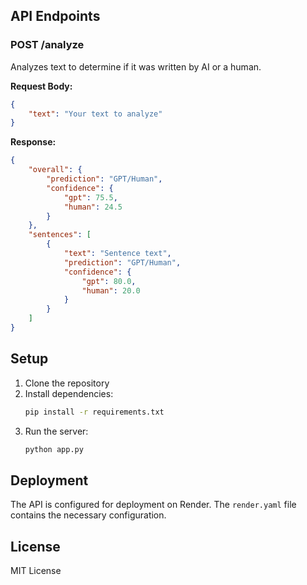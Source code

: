 ## API Endpoints

### POST /analyze
Analyzes text to determine if it was written by AI or a human.

**Request Body:**
```json
{
    "text": "Your text to analyze"
}
```

**Response:**
```json
{
    "overall": {
        "prediction": "GPT/Human",
        "confidence": {
            "gpt": 75.5,
            "human": 24.5
        }
    },
    "sentences": [
        {
            "text": "Sentence text",
            "prediction": "GPT/Human",
            "confidence": {
                "gpt": 80.0,
                "human": 20.0
            }
        }
    ]
}
```

## Setup

1. Clone the repository
2. Install dependencies:
   ```bash
   pip install -r requirements.txt
   ```
3. Run the server:
   ```bash
   python app.py
   ```

## Deployment

The API is configured for deployment on Render. The `render.yaml` file contains the necessary configuration.

## License

MIT License 